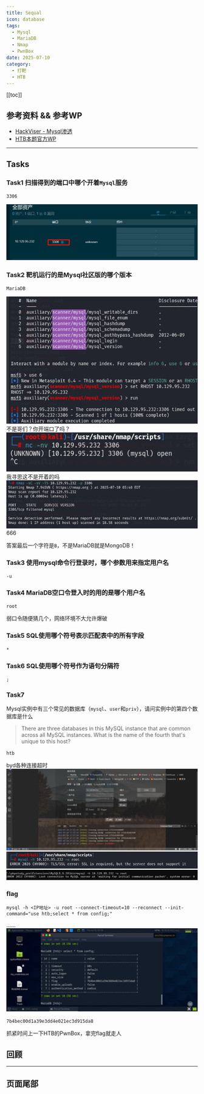 ```yaml
---
title: Sequal
icon: database
tags:
  - Mysql
  - MariaDB
  - Nmap
  - PwnBox
date: 2025-07-10
category:
  - 打靶
  - HTB
---
```

[[toc]]
## 参考资料 && 参考WP
- [HackViser - Mysql渗透](https://hackviser.com/tactics/pentesting/services/mysql#attack-vectors)
- [HTB本题官方WP](blob:https://app.hackthebox.com/a6eb1dd7-4de0-4fde-a787-7a5083c9ec35)
***
##  Tasks
### Task1 扫描得到的端口中哪个开着`Mysql`服务
```
3306
```
![](assets/Pasted%20image%2020250710173938.png)
### Task2 靶机运行的是Mysql社区版的哪个版本
```
MariaDB
```

![](assets/Pasted%20image%2020250710173954.png)
不是哥们？你开端口了吗？
![](assets/Pasted%20image%2020250710174054.png)
我寻思这不是开着的吗
![](assets/Pasted%20image%2020250710174158.png)
666

答案最后一个字符是`B`，不是MariaDB就是MongoDB！
### Task3 使用mysql命令行登录时，哪个参数用来指定用户名
```
-u
```
### Task4 MariaDB空口令登入时的用的是哪个用户名
```
root
```
弱口令随便猜几个，网络环境不大允许爆破
### Task5 SQL使用哪个符号表示匹配表中的所有字段
```
*
```
### Task6 SQL使用哪个符号作为语句分隔符
```
;
```
### Task7
Mysql实例中有三个常见的数据库（`mysql`、`user`和`priv`），请问实例中的第四个数据库是什么
>There are three databases in this MySQL instance that are common across all MySQL instances. What is the name of the fourth that's unique to this host?

```
htb
```
byd各种连接超时
![](assets/Pasted%20image%2020250710180039.png)
![](assets/Pasted%20image%2020250710180051.png)
![](assets/Pasted%20image%2020250710180100.png)

### flag
```shell
mysql -h <IP地址> -u root --connect-timeout=10 --reconnect --init-command="use htb;select * from config;"
```
……
![](assets/Pasted%20image%2020250710185814.png)
```
7b4bec00d1a39e3dd4e021ec3d915da8 
```
抓紧时间上一下HTB的PwnBox，拿完flag就走人
## 回顾

***
## 页面尾部